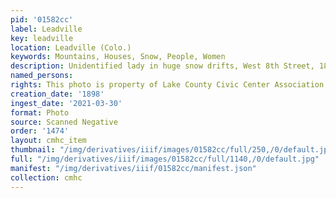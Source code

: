 ```yaml
---
pid: '01582cc'
label: Leadville
key: leadville
location: Leadville (Colo.)
keywords: Mountains, Houses, Snow, People, Women
description: Unidentified lady in huge snow drifts, West 8th Street, 1898 (Ryan collection)
named_persons: 
rights: This photo is property of Lake County Civic Center Association.
creation_date: '1898'
ingest_date: '2021-03-30'
format: Photo
source: Scanned Negative
order: '1474'
layout: cmhc_item
thumbnail: "/img/derivatives/iiif/images/01582cc/full/250,/0/default.jpg"
full: "/img/derivatives/iiif/images/01582cc/full/1140,/0/default.jpg"
manifest: "/img/derivatives/iiif/01582cc/manifest.json"
collection: cmhc
---
```

